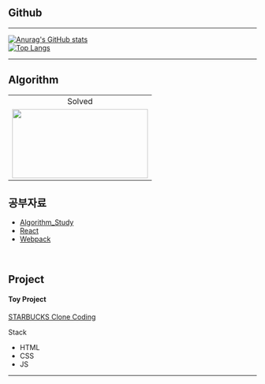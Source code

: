 ## Github
___
[![Anurag's GitHub stats](https://github-readme-stats.vercel.app/api?username=fdongfdong&theme=synthwave)](https://github.com/anuraghazra/github-readme-stats)
<br>
[![Top Langs](https://github-readme-stats.vercel.app/api/top-langs/?username=fdongfdong)](https://github.com/anuraghazra/github-readme-stats)

___
## Algorithm

<table>
<!--     <td align="center">Github</td> -->
    <td align="center">Solved</td>
    <tr>
<!--         <td height="140px"> <a href="https://github.com/abnormal5626"><img src="https://avatars.githubusercontent.com/u/4595546?s=460&v=4" width="140px" /></a> </td> -->
        <td height="140px"> <a href="https://solved.ac/abnormal5626"><img height="140px" width="275px" src="http://mazassumnida.wtf/api/v2/generate_badge?boj=abnormal5626" /></a> </td>
    </tr>
</table>

## 공부자료

 - [Algorithm_Study](https://github.com/FdongFdong/algorithm) 
 - [React](https://github.com/FdongFdong/react_practice)
 - [Webpack](https://github.com/FdongFdong/webpack_practice)

<br/>

## Project
#### Toy Project
[STARBUCKS Clone Coding](https://github.com/FDongFDong/STARTBUCKS/blob/main/README.md)

Stack
- HTML
- CSS
- JS


<hr>

